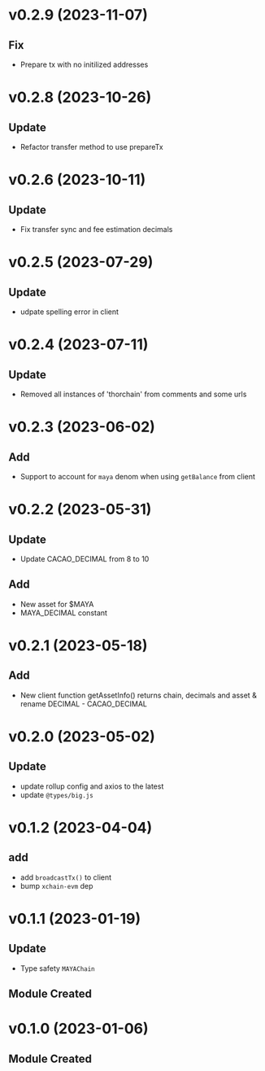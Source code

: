 # v0.2.9 (2023-11-07)

## Fix

- Prepare tx with no initilized addresses

# v0.2.8 (2023-10-26)

## Update

- Refactor transfer method to use prepareTx

# v0.2.6 (2023-10-11)

## Update

- Fix transfer sync and fee estimation decimals

# v0.2.5 (2023-07-29)

## Update

- udpate spelling error in client

# v0.2.4 (2023-07-11)

## Update

- Removed all instances of 'thorchain' from comments and some urls

# v0.2.3 (2023-06-02)

## Add

- Support to account for `maya` denom when using `getBalance` from client

# v0.2.2 (2023-05-31)

## Update

- Update CACAO_DECIMAL from 8 to 10

## Add

- New asset for $MAYA
- MAYA_DECIMAL constant

# v0.2.1 (2023-05-18)

## Add

- New client function getAssetInfo() returns chain, decimals and asset & rename DECIMAL - CACAO_DECIMAL

# v0.2.0 (2023-05-02)

## Update

- update rollup config and axios to the latest
- update `@types/big.js`

# v0.1.2 (2023-04-04)

## add

- add `broadcastTx()` to client
- bump `xchain-evm` dep

# v0.1.1 (2023-01-19)

## Update

- Type safety `MAYAChain`

## Module Created

# v0.1.0 (2023-01-06)

## Module Created
